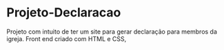 # Projeto-Declaracao
Projeto com intuito de ter um site para gerar declaração para membros da igreja. Front end criado com HTML e CSS,
